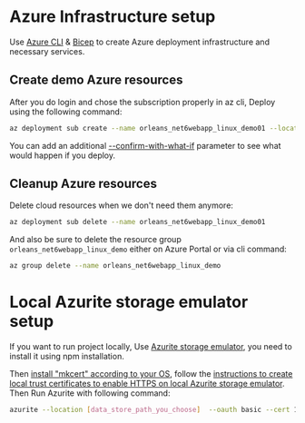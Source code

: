 # Azure Infrastructure setup

Use [Azure CLI](https://docs.microsoft.com/en-us/cli/azure/) & [Bicep](https://docs.microsoft.com/en-us/azure/azure-resource-manager/bicep/) to create Azure deployment infrastructure and necessary services.

## Create demo Azure resources
After you do login and chose the subscription properly in az cli, Deploy using the following command:
```sh
az deployment sub create --name orleans_net6webapp_linux_demo01 --location [azure_datacenter_region_you_choose] --template-file ./main.bicep  --parameters deploy_region=[azure_datacenter_region_you_choose] ./parameters.json
```
You can add an additional [--confirm-with-what-if](https://docs.microsoft.com/en-us/azure/azure-resource-manager/bicep/deploy-what-if?tabs=azure-powershell%2CCLI#azure-cli) parameter to see what would happen if you deploy.

## Cleanup Azure resources

Delete cloud resources when we don't need them anymore:
```sh
az deployment sub delete --name orleans_net6webapp_linux_demo01
```

And also be sure to delete the resource group `orleans_net6webapp_linux_demo` either on Azure Portal or via cli command:
```sh
az group delete --name orleans_net6webapp_linux_demo
```

# Local Azurite storage emulator setup

If you want to run project locally, Use [Azurite storage emulator](https://github.com/Azure/Azurite#npm), you need to install it using npm installation.

Then [install "mkcert" according to your OS](https://github.com/FiloSottile/mkcert#installation), follow the [instructions to create local trust certificates to enable HTTPS on local Azurite storage emulator](https://github.com/Azure/Azurite#https-setup).  
Then Run Azurite with following command:
```sh
azurite --location [data_store_path_you_choose]  --oauth basic --cert 127.0.0.1.pem --key 127.0.0.1-key.pem
```
